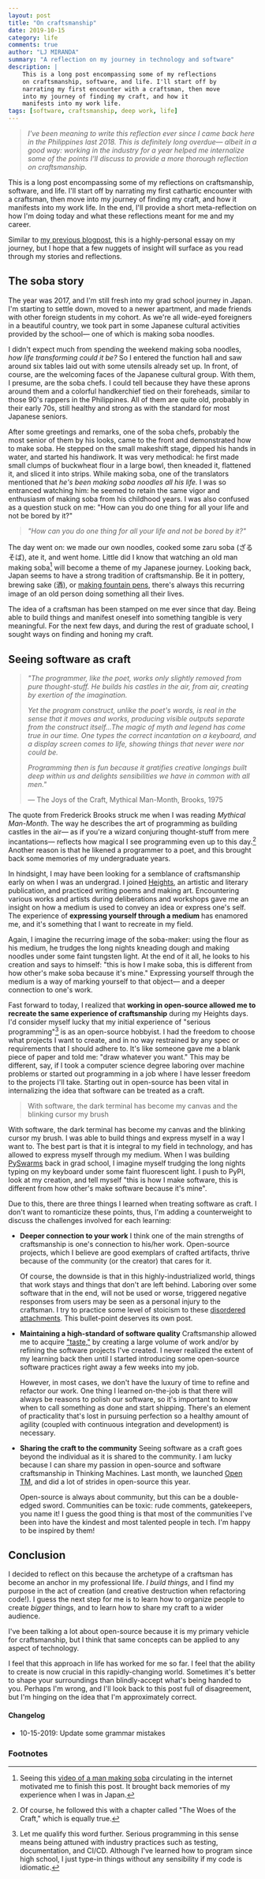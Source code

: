 ```yaml
---
layout: post
title: "On craftsmanship"
date: 2019-10-15
category: life
comments: true
author: "LJ MIRANDA"
summary: "A reflection on my journey in technology and software"
description: |
    This is a long post encompassing some of my reflections
    on craftsmanship, software, and life. I'll start off by
    narrating my first encounter with a craftsman, then move
    into my journey of finding my craft, and how it
    manifests into my work life. 
tags: [software, craftsmanship, deep work, life]
---
```


> *I've been meaning to write this reflection ever since I came back here
> in the Philippines last 2018. This is definitely long overdue&mdash; albeit
> in a good way: working in the industry for a year helped me internalize some
> of the points I'll discuss to provide a more thorough reflection on
> craftsmanship.*

This is a long post encompassing some of my reflections on craftsmanship,
software, and life. I'll start off by narrating my first cathartic encounter
with a craftsman, then move into my journey of finding my craft, and how it
manifests into my work life. In the end, I'll provide a short meta-reflection
on how I'm doing today and what these reflections meant for me and my career.

Similar to [my previous blogpost](/life/2018/09/04/my-year-in-commits/), this
is a highly-personal essay on my journey, but I hope that a few nuggets of
insight will surface as you read through my stories and reflections.

## The soba story

The year was 2017, and I'm still fresh into my grad school journey in Japan.
I'm starting to settle down, moved to a newer apartment, and made friends with
other foreign students in my cohort. As we're all wide-eyed foreigners in a
beautiful country, we took part in some Japanese cultural activities provided
by the school&mdash; one of which is making soba noodles.

I didn't expect much from spending the weekend making soba noodles, *how life
transforming could it be?* So I entered the function hall and saw around
six tables laid out with some utensils already set up. In front, of course, are
the welcoming faces of the Japanese cultural group. With them, I presume, are
the soba chefs. I could tell because they have these aprons around them and a
colorful handkerchief tied on their foreheads, similar to those 90's rappers in
the Philippines. All of them are quite old, probably in their early 70s, still
healthy and strong as with the standard for most Japanese seniors.

After some greetings and remarks, one of the soba chefs, probably the most
senior of them by his looks, came to the front and demonstrated how to make
soba. He stepped on the small makeshift stage, dipped his hands in water, and
started his handiwork. It was very methodical: he first made small clumps of
buckwheat flour in a large bowl, then kneaded it, flattened it, and sliced it
into strips.  While making soba, one of the translators mentioned that
*he's been making soba noodles all his life.* I was so entranced watching
him: he seemed to retain the same vigor and enthusiasm of making soba from his
childhood years. I was also confused as a question stuck on me: "How can you
do one thing for all your life and not be bored by it?"

> *"How can you do one thing for all your life and not be bored by it?"*

The day went on: we made our own noodles, cooked some zaru soba (ざるそば), ate
it, and went home. Little did I know that watching an old man making soba[^1]
will become a theme of my Japanese journey. Looking back, Japan seems to have a
strong tradition of craftsmanship. Be it in pottery, brewing sake (酒), or
[making fountain pens](https://www.youtube.com/watch?v=1F12qUyIACM), there's
always this recurring image of an old person doing something all their lives. 

The idea of a craftsman has been stamped on me ever since that day. Being able
to build things and manifest oneself into something tangible is very
meaningful. For the next few days, and during the rest of graduate school, I
sought ways on finding and honing my craft. 

## Seeing software as craft

> *"The programmer, like the poet, works only slightly removed from pure
> thought-stuff. He builds his castles in the air, from air, creating by
> exertion of the imagination.*
>
> *Yet the program construct, unlike the poet's words, is real in the sense that
> it moves and works, producing visible outputs separate from the construct
> itself...The magic of myth and legend has come true in our time. One types
> the correct incantation on a keyboard, and a display screen comes to life,
> showing things that never were nor could be.*
>
> *Programming then is fun because it gratifies creative longings built deep
> within us and delights sensibilities we have in common with all men."*
>
> &mdash; The Joys of the Craft, Mythical Man-Month, Brooks, 1975

The quote from Frederick Brooks struck me when I was reading *Mythical
Man-Month*. The way he describes the art of programming as building castles in
the air&mdash; as if you're a wizard conjuring thought-stuff from mere
incantations&mdash; reflects how magical I see programming even up to this
day.[^2] Another reason is that he likened a programmer to a poet, and this
brought back some memories of my undergraduate years.

In hindsight, I may have been looking for a semblance of craftsmanship early on
when I was an undergrad. I joined [Heights](https://heights-ateneo.org/), an
artistic and literary publication, and practiced writing poems and making art.
Encountering various works and artists during deliberations and workshops gave
me an insight on how a medium is used to convey an idea or express one's self.
The experience of **expressing yourself through a medium** has enamored me, and
it's something that I want to recreate in my field.

Again, I imagine the recurring image of the soba-maker: using the flour as his
medium, he trudges the long nights kneading dough and making noodles under some
faint tungsten light. At the end of it all, he looks to his creation and says
to himself: "this is how I make soba, this is different from how other's make
soba because it's mine." Expressing yourself through the medium is a way of
marking yourself to that object&mdash; and a deeper connection to one's work.

<!-- Always look for ways to find the same experience in tech -->
Fast forward to today, I realized that **working in open-source allowed me to
recreate the same experience of craftsmanship** during my Heights days. I'd
consider myself lucky that my initial experience of "serious programming"[^3]
is as an open-source hobbyist. I had the freedom to choose what projects I want
to create, and in no way restrained by any spec or requirements that I should
adhere to.  It's like someone gave me a blank piece of paper and told me:
"draw whatever you want." This may be different, say, if I took a computer
science degree laboring over machine problems or started out programming in
a job where I have lesser freedom to the projects I'll take. Starting out in
open-source has been vital in internalizing the idea that software can be
treated as a craft.

> With software, the dark terminal has become my canvas and the blinking cursor
> my brush

With software, the dark terminal has become my canvas and the blinking
cursor my brush. I was able to build things and express myself in a way I want
to. The best part is that it is integral to my field in
technology, and has allowed to express myself through my medium. When I
was building [PySwarms](https://github.com/ljvmiranda921/pyswarms) back in grad
school, I imagine myself trudging the long nights typing on my keyboard under
some faint fluorescent light. I push to PyPI, look at my creation, and tell
myself "this is how I make software, this is different from how other's make
software because it's mine".

Due to this, there are three things I learned when treating software as craft.
I don't want to romanticize these points, thus, I'm adding a
counterweight to discuss the challenges involved for each learning:

* **Deeper connection to your work** I think one of the main
    strengths of craftsmanship is one's connection to his/her work. Open-source
    projects, which I believe are good exemplars of crafted artifacts, thrive
    because of the community (or the creator) that cares for it. 

    Of course, the downside is that in this highly-industrialized world, things
    that work stays and things that don't are left behind. Laboring over some
    software that in the end, will not be used or worse, triggered negative
    responses from users may be seen as a personal injury to the craftsman.
    I try to practice some level of stoicism to these [disordered
    attachments](http://spiritual-exercises.com/ignatian-spirituality/disordered-attachments/).
    This bullet-point deserves its own post.

* **Maintaining a high-standard of software quality** Craftsmanship allowed me
    to acquire ["taste,"](https://vimeo.com/24715531) by creating a large
    volume of work and/or by refining the software projects I've created. I
    never realized the extent of my learning back then until I started
    introducing some open-source software practices right away a few weeks into
    my job.

    However, in most cases, we don't have the luxury of time to
    refine and refactor our work. One thing I learned on-the-job is that there
    will always be reasons to polish our software, so it's important to know
    when to call something as done and start shipping. There's an element of
    practicality that's lost in pursuing perfection so a healthy amount of
    agility (coupled with continuous integration and development) is necessary. 

* **Sharing the craft to the community** Seeing software as a craft goes beyond
    the individual as it is shared to the community. I am lucky because I can
    share my passion in open-source and software craftsmanship in Thinking
    Machines. Last month, we launched [Open TM](thinkingmachin.es/open-tm), and
    did a lot of strides in open-source this year.

    Open-source is always about community, but this can be a double-edged
    sword. Communities can be toxic: rude comments, gatekeepers, you name it!
    I guess the good thing is that most of the communities I've been into have
    the kindest and most talented people in tech. I'm happy to be inspired by
    them!

## Conclusion 

I decided to reflect on this because the archetype of a craftsman has
become an anchor in my professional life. *I build things*, and I find my
purpose in the act of creation (and creative destruction when refactoring
code!). I guess the next step for me is to learn how to organize people to
create *bigger* things, and to learn how to share my craft to a wider audience.

I've been talking a lot about open-source because it is my
primary vehicle for craftsmanship, but I think that same concepts can be applied
to any aspect of technology.

I feel that this approach in life has worked for me so far. I feel
that the ability to create is now crucial in this rapidly-changing
world. Sometimes it's better to shape your surroundings than blindly-accept
what's being handed to you. Perhaps I'm wrong, and I'll look back to this post
full of disagreement, but I'm hinging on the idea that I'm approximately
correct.

#### Changelog
* 10-15-2019: Update some grammar mistakes

### Footnotes

[^1]: Seeing this [video of a man making soba](https://www.youtube.com/watch?v=V3zFiwa8fKs) circulating in the internet motivated me to finish this post. It brought back memories of my experience when I was in Japan.
[^2]: Of course, he followed this with a chapter called "The Woes of the Craft," which is equally true.
[^3]: Let me qualify this word further. Serious programming in this sense means being attuned with industry practices such as testing, documentation, and CI/CD. Although I've learned how to program since high school, I just type-in things without any sensibility if my code is idiomatic.


